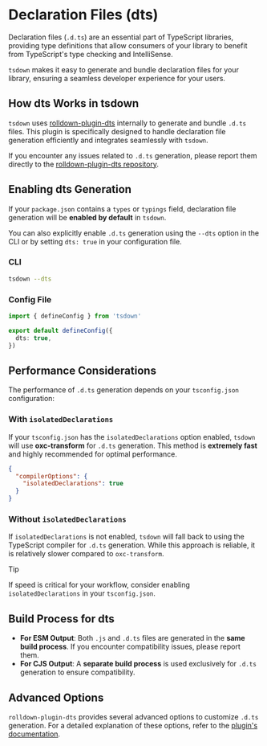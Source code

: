 # Declaration Files (dts)

Declaration files (`.d.ts`) are an essential part of TypeScript libraries, providing type definitions that allow consumers of your library to benefit from TypeScript's type checking and IntelliSense.

`tsdown` makes it easy to generate and bundle declaration files for your library, ensuring a seamless developer experience for your users.

## How dts Works in tsdown

`tsdown` uses [rolldown-plugin-dts](https://github.com/sxzz/rolldown-plugin-dts) internally to generate and bundle `.d.ts` files. This plugin is specifically designed to handle declaration file generation efficiently and integrates seamlessly with `tsdown`.

If you encounter any issues related to `.d.ts` generation, please report them directly to the [rolldown-plugin-dts repository](https://github.com/sxzz/rolldown-plugin-dts/issues).

## Enabling dts Generation

If your `package.json` contains a `types` or `typings` field, declaration file generation will be **enabled by default** in `tsdown`.

You can also explicitly enable `.d.ts` generation using the `--dts` option in the CLI or by setting `dts: true` in your configuration file.

### CLI

```bash
tsdown --dts
```

### Config File

```ts [tsdown.config.ts]
import { defineConfig } from 'tsdown'

export default defineConfig({
  dts: true,
})
```

## Performance Considerations

The performance of `.d.ts` generation depends on your `tsconfig.json` configuration:

### With `isolatedDeclarations`

If your `tsconfig.json` has the `isolatedDeclarations` option enabled, `tsdown` will use **oxc-transform** for `.d.ts` generation. This method is **extremely fast** and highly recommended for optimal performance.

```json [tsconfig.json]
{
  "compilerOptions": {
    "isolatedDeclarations": true
  }
}
```

### Without `isolatedDeclarations`

If `isolatedDeclarations` is not enabled, `tsdown` will fall back to using the TypeScript compiler for `.d.ts` generation. While this approach is reliable, it is relatively slower compared to `oxc-transform`.

> [!TIP]
> If speed is critical for your workflow, consider enabling `isolatedDeclarations` in your `tsconfig.json`.

## Build Process for dts

- **For ESM Output**: Both `.js` and `.d.ts` files are generated in the **same build process**. If you encounter compatibility issues, please report them.
- **For CJS Output**: A **separate build process** is used exclusively for `.d.ts` generation to ensure compatibility.

## Advanced Options

`rolldown-plugin-dts` provides several advanced options to customize `.d.ts` generation. For a detailed explanation of these options, refer to the [plugin's documentation](https://github.com/sxzz/rolldown-plugin-dts#options).
